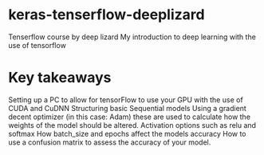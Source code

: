# keras-tenserflow-deeplizard
Tenserflow course by deep lizard
My introduction to deep learning with the use of tensorflow

# Key takeaways
Setting up a PC to allow for tensorFlow to use your GPU with the use of CUDA and CuDNN
Structuring basic Sequential models
Using a gradient decent optimizer (in this case: Adam) these are used to calculate how the weights of the model should be altered. 
Activation options such as relu and softmax
How batch_size and epochs affect the models accuracy
How to use a confusion matrix to assess the accuracy of your model.
